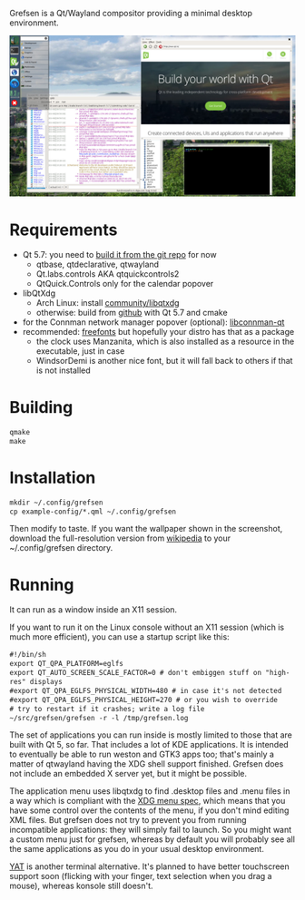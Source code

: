 Grefsen is a Qt/Wayland compositor providing a minimal desktop environment.

<img src="screenshot.jpg" width="600">

# Requirements

* Qt 5.7: you need to [build it from the git repo](https://wiki.qt.io/Building_Qt_5_from_Git) for now
  * qtbase, qtdeclarative, qtwayland
  * Qt.labs.controls AKA qtquickcontrols2
  * QtQuick.Controls only for the calendar popover
* libQtXdg
  * Arch Linux: install [community/libqtxdg](https://www.archlinux.org/packages/community/x86_64/libqtxdg/)
  * otherwise: build from [github](https://github.com/lxde/libqtxdg) with Qt 5.7 and cmake
* for the Connman network manager popover (optional): [libconnman-qt](https://git.merproject.org/mer-core/libconnman-qt)
* recommended: [freefonts](http://ibiblio.org/pub/linux/X11/fonts/freefonts-0.10.tar.gz) but hopefully your distro has that as a package
  * the clock uses Manzanita, which is also installed as a resource in the executable, just in case
  * WindsorDemi is another nice font, but it will fall back to others if that is not installed 

# Building

```
qmake
make
```

# Installation

```
mkdir ~/.config/grefsen
cp example-config/*.qml ~/.config/grefsen
```

Then modify to taste.  If you want the wallpaper shown in the screenshot, download
the full-resolution version from
[wikipedia](https://commons.wikimedia.org/wiki/File:Oslo_mot_Grefsentoppen_fra_Ekeberg.jpg)
to your ~/.config/grefsen directory.

# Running

It can run as a window inside an X11 session.

If you want to run it on the Linux console without an X11 session
(which is much more efficient), you can use a startup script like this:

```
#!/bin/sh
export QT_QPA_PLATFORM=eglfs
export QT_AUTO_SCREEN_SCALE_FACTOR=0 # don't embiggen stuff on "high-res" displays
#export QT_QPA_EGLFS_PHYSICAL_WIDTH=480 # in case it's not detected
#export QT_QPA_EGLFS_PHYSICAL_HEIGHT=270 # or you wish to override
# try to restart if it crashes; write a log file
~/src/grefsen/grefsen -r -l /tmp/grefsen.log
```

The set of applications you can run inside is mostly limited to those
that are built with Qt 5, so far.  That includes a lot of KDE applications.
It is intended to eventually be able to run weston and GTK3 apps too;
that's mainly a matter of qtwayland having the XDG shell support finished.
Grefsen does not include an embedded X server yet, but it might be possible.

The application menu uses libqtxdg to find .desktop files and .menu files
in a way which is compliant with the 
[XDG menu spec](https://specifications.freedesktop.org/menu-spec/menu-spec-1.0.html),
which means that you have some control over the contents of the menu, if you
don't mind editing XML files.  But grefsen does not try to prevent you from
running incompatible applications: they will simply fail to launch.  So you
might want a custom menu just for grefsen, whereas by default you will probably
see all the same applications as you do in your usual desktop environment.

[YAT](https://github.com/jorgen/yat) is another terminal alternative.
It's planned to have better touchscreen support soon (flicking with your
finger, text selection when you drag a mouse), whereas konsole still doesn't.
